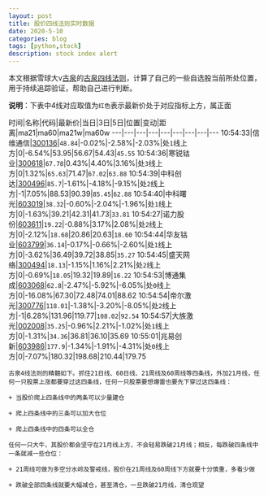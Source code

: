 ```yaml
---
layout: post
title: 股价四线法则实时数据
date: 2020-5-10
categories: blog
tags: [python,stock]
description: stock index alert
---
```



本文根据雪球大v[古泉](https://xueqiu.com/u/7148646888)的[古泉四线法则](https://xueqiu.com/7148646888/130498192)，计算了自己的一些自选股当前所处位置，用于持续追踪验证，帮助自己进行判断。

**说明**：下表中4线对应取值为`红色`表示最新价处于对应指标上方，属正面

时间|名称|代码|最新价|当日|3日|5日|位置|变动|距离|ma21|ma60|ma21w|ma60w
---|---|---|---|---|---|---|---|---
10:54:33|信维通信|[300136](https://xueqiu.com/S/SZ300136)|`48.84`|-0.02%|-2.58%|-2.03%|处`1`线上方|0|-6.54%|53.95|56.67|54.43|`45.55`
10:54:36|寒锐钴业|[300618](https://xueqiu.com/S/SZ300618)|`67.78`|0.43%|4.40%|3.16%|处`3`线上方|0|1.32%|`65.63`|71.47|`67.02`|`63.88`
10:54:39|中科创达|[300496](https://xueqiu.com/S/SZ300496)|`85.7`|-1.61%|-4.18%|-9.15%|处`2`线上方|-1|7.05%|88.53|90.39|`85.45`|`62.88`
10:54:40|中科曙光|[603019](https://xueqiu.com/S/SH603019)|`38.32`|-0.60%|-2.04%|-1.96%|处`1`线上方|0|-1.63%|39.21|42.31|41.73|`33.81`
10:54:27|诺力股份|[603611](https://xueqiu.com/S/SH603611)|`19.22`|-0.88%|3.17%|2.08%|处`2`线上方|0|-2.12%|`18.68`|20.86|20.63|`18.60`
10:54:44|华友钴业|[603799](https://xueqiu.com/S/SH603799)|`36.14`|-0.17%|-0.66%|-2.60%|处`1`线上方|0|-3.62%|36.49|39.72|38.85|`35.27`
10:54:45|盛天网络|[300494](https://xueqiu.com/S/SZ300494)|`18.13`|-1.15%|1.16%|2.21%|处`2`线上方|0|-0.69%|`18.05`|19.32|19.89|`16.22`
10:54:53|博通集成|[603068](https://xueqiu.com/S/SH603068)|`62.8`|-2.47%|-5.92%|-6.05%|处`0`线上方|0|-16.08%|67.30|72.48|74.01|88.62
10:54:54|帝尔激光|[300776](https://xueqiu.com/S/SZ300776)|`118.01`|-1.38%|-3.20%|-8.05%|处`2`线上方|-1|6.28%|131.96|119.77|`108.02`|`92.54`
10:54:57|大族激光|[002008](https://xueqiu.com/S/SZ002008)|`35.25`|-0.96%|2.21%|-1.02%|处`1`线上方|0|-1.31%|`34.36`|36.81|36.10|35.69
10:55:01|兆易创新|[603986](https://xueqiu.com/S/SH603986)|`177.9`|-1.34%|-1.91%|-4.31%|处`0`线上方|0|-7.07%|180.32|198.68|210.44|179.75

```
古泉4线法则的精髓如下。抓住21日线、60日线、21周线及60周线等四条线，外加21月线，任何一只股票上涨都要穿过这四条线，任何一只股票要想爆雷也要先下穿过这四条线：

+ 当股价爬上四条线中的两条可以少量建仓

+ 爬上四条线中的三条可以加大仓位

+ 爬上四条线中的四条可以全仓

任何一只大牛，其股价都会坚守在21月线上方，不会轻易跌破21月线；相反，每跌破四条线中一条就减一些仓位：

+ 21周线可做为多空分水岭及警戒线，股价在21周线及60周线下方就要十分慎重，多看少做

+ 跌破全部四条线就要大幅减仓，甚至清仓，一旦跌破21月线，清仓观望
```